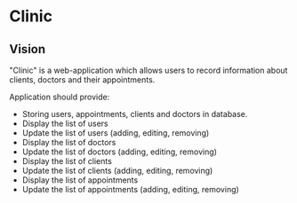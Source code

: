 # Clinic

## Vision

"Clinic" is a web-application which allows users to record information about clients, doctors and their appointments.

Application should provide:

- Storing users, appointments, clients and doctors in database.
- Display the list of users
- Update the list of users (adding, editing, removing)
- Display the list of doctors
- Update the list of doctors (adding, editing, removing)
- Display the list of clients
- Update the list of clients (adding, editing, removing)
- Display the list of appointments
- Update the list of appointments (adding, editing, removing)